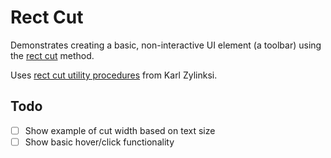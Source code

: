 # Rect Cut

Demonstrates creating a basic, non-interactive UI element (a toolbar) using
the [rect cut](https://halt.software/p/rectcut-for-dead-simple-ui-layouts)
method.

Uses [rect cut utility
procedures](https://gist.github.com/karl-zylinski/ffccda0babb7e05b0657bf0acd3f1a99)
from Karl Zylinksi.

## Todo

- [ ] Show example of cut width based on text size
- [ ] Show basic hover/click functionality
